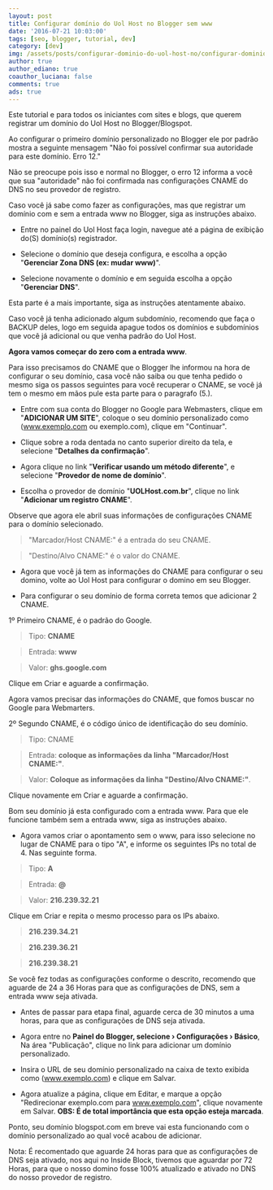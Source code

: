 ```yaml
---
layout: post
title: Configurar domínio do Uol Host no Blogger sem www
date: '2016-07-21 10:03:00'
tags: [seo, blogger, tutorial, dev]
category: [dev]
img: /assets/posts/configurar-dominio-do-uol-host-no/configurar-dominio-do-uol-host-no.jpg
author: true
author_ediano: true
coauthor_luciana: false
comments: true
ads: true
---
```


Este tutorial e para todos os iniciantes com sites e blogs, que querem registrar um domínio do Uol Host no Blogger/Blogspot.

Ao configurar o primeiro domínio personalizado no Blogger ele por padrão mostra a seguinte mensagem "Não foi possível confirmar sua autoridade para este domínio. Erro 12."

Não se preocupe pois isso e normal no Blogger, o erro 12 informa a você que sua "autoridade" não foi confirmada nas configurações CNAME do DNS no seu provedor de registro.

Caso você já sabe como fazer as configurações, mas que registrar um domínio com e sem a entrada www no Blogger, siga as instruções abaixo.

* Entre no painel do Uol Host faça login, navegue até a página de exibição do(S) domínio(s) registrador.

* Selecione o domínio que deseja configura, e escolha a opção "**Gerenciar Zona DNS (ex: mudar www)**".

* Selecione novamente o domínio e em seguida escolha a opção "**Gerenciar DNS**".

Esta parte é a mais importante, siga as instruções atentamente abaixo.

Caso você já tenha adicionado algum subdomínio, recomendo que faça o BACKUP deles, logo em seguida apague todos os domínios e subdomínios que você já adicional ou que venha padrão do Uol Host.

**Agora vamos começar do zero com a entrada www**.

Para isso precisamos do CNAME que o Blogger lhe informou na hora de configurar o seu domínio, casa você não saiba ou que tenha pedido o mesmo siga os passos seguintes  para você recuperar o CNAME, se você já tem o mesmo em mãos pule esta parte para o paragrafo (5.).

* Entre com sua conta do Blogger no Google para Webmasters, clique em "**ADICIONAR UM SITE**", coloque o seu domínio personalizado como (www.exemplo.com ou exemplo.com), clique em "Continuar".

* Clique sobre a roda dentada no canto superior direito da tela, e selecione "**Detalhes da confirmação**".

* Agora clique no link "**Verificar usando um método diferente**", e selecione "**Provedor de nome de domínio**".

* Escolha o provedor de domínio "**UOLHost.com.br**", clique no link "**Adicionar um registro CNAME**".

Observe que agora ele abril suas informações de configurações CNAME para o domínio selecionado.

> "Marcador/Host CNAME:" é a entrada do seu CNAME.

> "Destino/Alvo CNAME:" é o valor do CNAME.

* Agora que você já tem as informações do CNAME para configurar o seu domino, volte ao Uol Host para configurar o domino em seu Blogger.

* Para configurar o seu domínio de forma correta temos que adicionar 2 CNAME.

1º Primeiro CNAME, é o padrão do Google.

> Tipo: **CNAME**

> Entrada: **www**

> Valor: **ghs.google.com**

Clique em Criar e aguarde a confirmação.

Agora vamos precisar das informações do CNAME, que fomos buscar no Google para Webmarters.

2º Segundo CNAME, é o código único de identificação do seu domínio.

> Tipo: CNAME

> Entrada: **coloque as informações da linha "Marcador/Host CNAME:"**.

> Valor: **Coloque as informações da linha "Destino/Alvo CNAME:"**.

Clique novamente em Criar e aguarde a confirmação.

Bom seu domínio já esta configurado com a entrada www. Para que ele funcione também sem a entrada www, siga as instruções abaixo.

* Agora vamos criar o apontamento sem o www, para isso selecione no lugar de CNAME  para o tipo "A", e informe os seguintes IPs no total de 4. Nas seguinte forma.

> Tipo: **A**

> Entrada: **@**

> Valor: **216.239.32.21**

Clique em Criar e repita o mesmo processo para os IPs abaixo.

> **216.239.34.21**

> **216.239.36.21**

> **216.239.38.21**

Se você fez todas as configurações conforme o descrito, recomendo que aguarde de 24 a 36 Horas para que as configurações de DNS, sem a entrada www seja ativada.

* Antes de passar para etapa final, aguarde cerca de 30 minutos a uma horas, para que as configurações de DNS seja ativada.

* Agora entre no **Painel do Blogger, selecione › Configurações › Básico**, Na área "Publicação", clique no link para adicionar um domínio personalizado.

* Insira o URL de seu domínio personalizado na caixa de texto exibida como (www.exemplo.com) e clique em Salvar.

* Agora atualize a página, clique em Editar, e marque a opção "Redirecionar exemplo.com para www.exemplo.com", clique novamente em Salvar. **OBS: É  de total importância que esta opção esteja marcada**.

Ponto, seu domínio blogspot.com em breve vai esta funcionando com o domínio personalizado ao qual você acabou de adicionar.

Nota: É recomentado que aguarde 24 horas para que as configurações de DNS seja ativado, nos aqui no Inside Block, tivemos que aguardar por 72 Horas, para que o nosso domino fosse 100% atualizado e ativado no DNS do nosso provedor de registro.